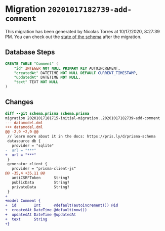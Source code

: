 # Migration `20201017182739-add-comment`

This migration has been generated by Nicolas Torres at 10/17/2020, 8:27:39 PM.
You can check out the [state of the schema](./schema.prisma) after the migration.

## Database Steps

```sql
CREATE TABLE "Comment" (
    "id" INTEGER NOT NULL PRIMARY KEY AUTOINCREMENT,
    "createdAt" DATETIME NOT NULL DEFAULT CURRENT_TIMESTAMP,
    "updatedAt" DATETIME NOT NULL,
    "text" TEXT NOT NULL
)
```

## Changes

```diff
diff --git schema.prisma schema.prisma
migration 20201017181715-initial-migration..20201017182739-add-comment
--- datamodel.dml
+++ datamodel.dml
@@ -2,9 +2,9 @@
 // learn more about it in the docs: https://pris.ly/d/prisma-schema
 datasource db {
   provider = "sqlite"
-  url = "***"
+  url = "***"
 }
 generator client {
   provider = "prisma-client-js"
@@ -35,4 +35,11 @@
   antiCSRFToken      String?
   publicData         String?
   privateData        String?
 }
+
+model Comment {
+  id        Int      @default(autoincrement()) @id
+  createdAt DateTime @default(now())
+  updatedAt DateTime @updatedAt
+  text      String
+}
```

